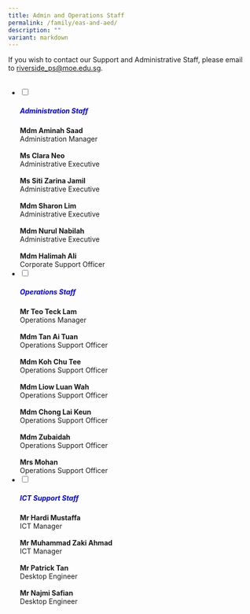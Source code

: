 ```yaml
---
title: Admin and Operations Staff
permalink: /family/eas-and-aed/
description: ""
variant: markdown
---
```

If you wish to contact our Support and Administrative Staff, please email to&nbsp;[riverside\_ps@moe.edu.sg](mailto:riverside_ps@moe.edu.sg).


<ul class="jekyllcodex_accordion">
&nbsp;<li>
<input type="checkbox" id="accordion1">
	 <label for="accordion1"><h5 style="color:blue">Administration Staff</h5></label>
<div>
<b>Mdm Aminah Saad</b><br>Administration Manager<br><br>
<b>Ms Clara Neo</b><br>Administrative Executive<br><br>
<b>Ms Siti Zarina Jamil</b><br>Administrative Executive<br><br>
<b>Mdm Sharon Lim</b><br>Administrative Executive<br><br>
<b>Mdm Nurul Nabilah</b><br>Administrative Executive<br><br>
<b>Mdm Halimah Ali</b><br>Corporate Support Officer
</div>

</li>
<li>
<input type="checkbox" id="accordion2">
<label for="accordion2"><h5 style="color:blue">Operations Staff</h5></label>
<div>
<b>Mr Teo Teck Lam</b><br>Operations Manager<br><br>
<b>Mdm Tan Ai Tuan</b><br>Operations Support Officer<br><br>
<b>Mdm Koh Chu Tee</b><br>Operations Support Officer<br><br>
<b>Mdm Liow Luan Wah</b><br>Operations Support Officer<br><br>
<b>Mdm Chong Lai Keun</b><br>Operations Support Officer<br><br>
<b>Mdm Zubaidah</b><br>Operations Support Officer<br><br>
<b>Mrs Mohan</b><br>Operations Support Officer	
</div></li>
	
<li><input type="checkbox" id="accordion3">
<label for="accordion3"><h5 style="color:blue">ICT Support Staff</h5></label>
<div>
<b>Mr Hardi Mustaffa</b><br>ICT Manager<br><br>
<b>Mr Muhammad Zaki Ahmad</b><br>ICT Manager<br><br>
<b>Mr Patrick Tan</b><br>Desktop Engineer<br><br>
<b>Mr Najmi Safian</b><br>Desktop Engineer	
</div></li></ul>